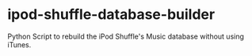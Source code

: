 ipod-shuffle-database-builder
=============================

Python Script to rebuild the iPod Shuffle's Music database without using iTunes.
